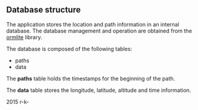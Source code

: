 ## Database structure

The application stores the location and path information in an internal database. The database management and operation are
obtained from the [ormlite](http://ormlite.com/) library.

The database is composed of the following tables:
<ul>
<li>paths</li>
<li>data</li>
</ul>

The **paths** table holds the timestamps for the beginning of the path.

The **data** table stores the longitude, latitude, altitude and time information.

2015 r-k-
